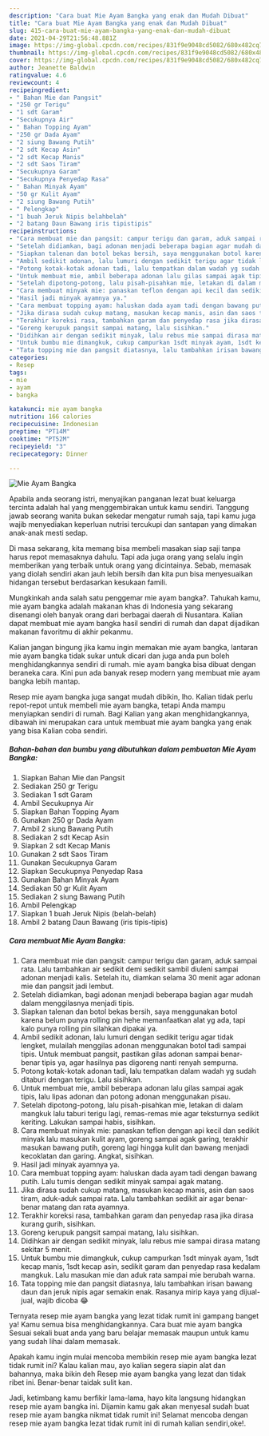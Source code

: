 ```yaml
---
description: "Cara buat Mie Ayam Bangka yang enak dan Mudah Dibuat"
title: "Cara buat Mie Ayam Bangka yang enak dan Mudah Dibuat"
slug: 415-cara-buat-mie-ayam-bangka-yang-enak-dan-mudah-dibuat
date: 2021-04-29T21:56:48.881Z
image: https://img-global.cpcdn.com/recipes/831f9e9048cd5082/680x482cq70/mie-ayam-bangka-foto-resep-utama.jpg
thumbnail: https://img-global.cpcdn.com/recipes/831f9e9048cd5082/680x482cq70/mie-ayam-bangka-foto-resep-utama.jpg
cover: https://img-global.cpcdn.com/recipes/831f9e9048cd5082/680x482cq70/mie-ayam-bangka-foto-resep-utama.jpg
author: Jeanette Baldwin
ratingvalue: 4.6
reviewcount: 4
recipeingredient:
- " Bahan Mie dan Pangsit"
- "250 gr Terigu"
- "1 sdt Garam"
- "Secukupnya Air"
- " Bahan Topping Ayam"
- "250 gr Dada Ayam"
- "2 siung Bawang Putih"
- "2 sdt Kecap Asin"
- "2 sdt Kecap Manis"
- "2 sdt Saos Tiram"
- "Secukupnya Garam"
- "Secukupnya Penyedap Rasa"
- " Bahan Minyak Ayam"
- "50 gr Kulit Ayam"
- "2 siung Bawang Putih"
- " Pelengkap"
- "1 buah Jeruk Nipis belahbelah"
- "2 batang Daun Bawang iris tipistipis"
recipeinstructions:
- "Cara membuat mie dan pangsit: campur terigu dan garam, aduk sampai rata. Lalu tambahkan air sedikit demi sedikit sambil diuleni sampai adonan menjadi kalis. Setelah itu, diamkan selama 30 menit agar adonan mie dan pangsit jadi lembut."
- "Setelah didiamkan, bagi adonan menjadi beberapa bagian agar mudah dalam menggilasnya menjadi tipis."
- "Siapkan talenan dan botol bekas bersih, saya menggunakan botol karena belum punya rolling pin hehe memanfaatkan alat yg ada, tapi kalo punya rolling pin silahkan dipakai ya."
- "Ambil sedikit adonan, lalu lumuri dengan sedikit terigu agar tidak lengket, mulailah menggilas adonan menggunakan botol tadi sampai tipis. Untuk membuat pangsit, pastikan gilas adonan sampai benar-benar tipis ya, agar hasilnya pas digoreng nanti renyah sempurna."
- "Potong kotak-kotak adonan tadi, lalu tempatkan dalam wadah yg sudah ditaburi dengan terigu. Lalu sisihkan."
- "Untuk membuat mie, ambil beberapa adonan lalu gilas sampai agak tipis, lalu lipas adonan dan potong adonan menggunakan pisau."
- "Setelah dipotong-potong, lalu pisah-pisahkan mie, letakan di dalam mangkuk lalu taburi terigu lagi, remas-remas mie agar teksturnya sedikit keriting. Lakukan sampai habis, sisihkan."
- "Cara membuat minyak mie: panaskan teflon dengan api kecil dan sedikit minyak lalu masukan kulit ayam, goreng sampai agak garing, terakhir masukan bawang putih, goreng lagi hingga kulit dan bawang menjadi kecoklatan dan garing. Angkat, sisihkan."
- "Hasil jadi minyak ayamnya ya."
- "Cara membuat topping ayam: haluskan dada ayam tadi dengan bawang putih. Lalu tumis dengan sedikit minyak sampai agak matang."
- "Jika dirasa sudah cukup matang, masukan kecap manis, asin dan saos tiram, aduk-aduk sampai rata. Lalu tambahkan sedikit air agar benar-benar matang dan rata ayamnya."
- "Terakhir koreksi rasa, tambahkan garam dan penyedap rasa jika dirasa kurang gurih, sisihkan."
- "Goreng kerupuk pangsit sampai matang, lalu sisihkan."
- "Didihkan air dengan sedikit minyak, lalu rebus mie sampai dirasa matang sekitar 5 menit."
- "Untuk bumbu mie dimangkuk, cukup campurkan 1sdt minyak ayam, 1sdt kecap manis, 1sdt kecap asin, sedikit garam dan penyedap rasa kedalam mangkuk. Lalu masukan mie dan aduk rata sampai mie berubah warna."
- "Tata topping mie dan pangsit diatasnya, lalu tambahkan irisan bawang daun dan jeruk nipis agar semakin enak. Rasanya mirip kaya yang dijual-jual, wajib dicoba 😂"
categories:
- Resep
tags:
- mie
- ayam
- bangka

katakunci: mie ayam bangka 
nutrition: 166 calories
recipecuisine: Indonesian
preptime: "PT14M"
cooktime: "PT52M"
recipeyield: "3"
recipecategory: Dinner

---
```



![Mie Ayam Bangka](https://img-global.cpcdn.com/recipes/831f9e9048cd5082/680x482cq70/mie-ayam-bangka-foto-resep-utama.jpg)

Apabila anda seorang istri, menyajikan panganan lezat buat keluarga tercinta adalah hal yang menggembirakan untuk kamu sendiri. Tanggung jawab seorang  wanita bukan sekedar mengatur rumah saja, tapi kamu juga wajib menyediakan keperluan nutrisi tercukupi dan santapan yang dimakan anak-anak mesti sedap.

Di masa  sekarang, kita memang bisa membeli masakan siap saji tanpa harus repot memasaknya dahulu. Tapi ada juga orang yang selalu ingin memberikan yang terbaik untuk orang yang dicintainya. Sebab, memasak yang diolah sendiri akan jauh lebih bersih dan kita pun bisa menyesuaikan hidangan tersebut berdasarkan kesukaan famili. 



Mungkinkah anda salah satu penggemar mie ayam bangka?. Tahukah kamu, mie ayam bangka adalah makanan khas di Indonesia yang sekarang disenangi oleh banyak orang dari berbagai daerah di Nusantara. Kalian dapat membuat mie ayam bangka hasil sendiri di rumah dan dapat dijadikan makanan favoritmu di akhir pekanmu.

Kalian jangan bingung jika kamu ingin memakan mie ayam bangka, lantaran mie ayam bangka tidak sukar untuk dicari dan juga anda pun boleh menghidangkannya sendiri di rumah. mie ayam bangka bisa dibuat dengan beraneka cara. Kini pun ada banyak resep modern yang membuat mie ayam bangka lebih mantap.

Resep mie ayam bangka juga sangat mudah dibikin, lho. Kalian tidak perlu repot-repot untuk membeli mie ayam bangka, tetapi Anda mampu menyiapkan sendiri di rumah. Bagi Kalian yang akan menghidangkannya, dibawah ini merupakan cara untuk membuat mie ayam bangka yang enak yang bisa Kalian coba sendiri.

<!--inarticleads1-->

##### Bahan-bahan dan bumbu yang dibutuhkan dalam pembuatan Mie Ayam Bangka:

1. Siapkan  Bahan Mie dan Pangsit
1. Sediakan 250 gr Terigu
1. Sediakan 1 sdt Garam
1. Ambil Secukupnya Air
1. Siapkan  Bahan Topping Ayam
1. Gunakan 250 gr Dada Ayam
1. Ambil 2 siung Bawang Putih
1. Sediakan 2 sdt Kecap Asin
1. Siapkan 2 sdt Kecap Manis
1. Gunakan 2 sdt Saos Tiram
1. Gunakan Secukupnya Garam
1. Siapkan Secukupnya Penyedap Rasa
1. Gunakan  Bahan Minyak Ayam
1. Sediakan 50 gr Kulit Ayam
1. Sediakan 2 siung Bawang Putih
1. Ambil  Pelengkap
1. Siapkan 1 buah Jeruk Nipis (belah-belah)
1. Ambil 2 batang Daun Bawang (iris tipis-tipis)




<!--inarticleads2-->

##### Cara membuat Mie Ayam Bangka:

1. Cara membuat mie dan pangsit: campur terigu dan garam, aduk sampai rata. Lalu tambahkan air sedikit demi sedikit sambil diuleni sampai adonan menjadi kalis. Setelah itu, diamkan selama 30 menit agar adonan mie dan pangsit jadi lembut.
1. Setelah didiamkan, bagi adonan menjadi beberapa bagian agar mudah dalam menggilasnya menjadi tipis.
1. Siapkan talenan dan botol bekas bersih, saya menggunakan botol karena belum punya rolling pin hehe memanfaatkan alat yg ada, tapi kalo punya rolling pin silahkan dipakai ya.
1. Ambil sedikit adonan, lalu lumuri dengan sedikit terigu agar tidak lengket, mulailah menggilas adonan menggunakan botol tadi sampai tipis. Untuk membuat pangsit, pastikan gilas adonan sampai benar-benar tipis ya, agar hasilnya pas digoreng nanti renyah sempurna.
1. Potong kotak-kotak adonan tadi, lalu tempatkan dalam wadah yg sudah ditaburi dengan terigu. Lalu sisihkan.
1. Untuk membuat mie, ambil beberapa adonan lalu gilas sampai agak tipis, lalu lipas adonan dan potong adonan menggunakan pisau.
1. Setelah dipotong-potong, lalu pisah-pisahkan mie, letakan di dalam mangkuk lalu taburi terigu lagi, remas-remas mie agar teksturnya sedikit keriting. Lakukan sampai habis, sisihkan.
1. Cara membuat minyak mie: panaskan teflon dengan api kecil dan sedikit minyak lalu masukan kulit ayam, goreng sampai agak garing, terakhir masukan bawang putih, goreng lagi hingga kulit dan bawang menjadi kecoklatan dan garing. Angkat, sisihkan.
1. Hasil jadi minyak ayamnya ya.
1. Cara membuat topping ayam: haluskan dada ayam tadi dengan bawang putih. Lalu tumis dengan sedikit minyak sampai agak matang.
1. Jika dirasa sudah cukup matang, masukan kecap manis, asin dan saos tiram, aduk-aduk sampai rata. Lalu tambahkan sedikit air agar benar-benar matang dan rata ayamnya.
1. Terakhir koreksi rasa, tambahkan garam dan penyedap rasa jika dirasa kurang gurih, sisihkan.
1. Goreng kerupuk pangsit sampai matang, lalu sisihkan.
1. Didihkan air dengan sedikit minyak, lalu rebus mie sampai dirasa matang sekitar 5 menit.
1. Untuk bumbu mie dimangkuk, cukup campurkan 1sdt minyak ayam, 1sdt kecap manis, 1sdt kecap asin, sedikit garam dan penyedap rasa kedalam mangkuk. Lalu masukan mie dan aduk rata sampai mie berubah warna.
1. Tata topping mie dan pangsit diatasnya, lalu tambahkan irisan bawang daun dan jeruk nipis agar semakin enak. Rasanya mirip kaya yang dijual-jual, wajib dicoba 😂




Ternyata resep mie ayam bangka yang lezat tidak rumit ini gampang banget ya! Kamu semua bisa menghidangkannya. Cara buat mie ayam bangka Sesuai sekali buat anda yang baru belajar memasak maupun untuk kamu yang sudah lihai dalam memasak.

Apakah kamu ingin mulai mencoba membikin resep mie ayam bangka lezat tidak rumit ini? Kalau kalian mau, ayo kalian segera siapin alat dan bahannya, maka bikin deh Resep mie ayam bangka yang lezat dan tidak ribet ini. Benar-benar taidak sulit kan. 

Jadi, ketimbang kamu berfikir lama-lama, hayo kita langsung hidangkan resep mie ayam bangka ini. Dijamin kamu gak akan menyesal sudah buat resep mie ayam bangka nikmat tidak rumit ini! Selamat mencoba dengan resep mie ayam bangka lezat tidak rumit ini di rumah kalian sendiri,oke!.

